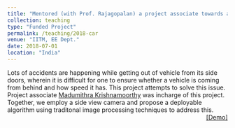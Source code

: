 ```yaml
---
title: "Mentored (with Prof. Rajagopalan) a project associate towards a funded project."
collection: teaching
type: "Funded Project"
permalink: /teaching/2018-car
venue: "IITM, EE Dept."
date: 2018-07-01
location: "India"
---
```

<p style="text-align:left;">
  Lots of accidents are happening while getting out of vehicle from its side doors, wherein it is difficult for one to ensure whether a vehicle is coming from behind and how speed it has. This project attempts to solve this issue. Project associate <a href="https://in.linkedin.com/in/madhumithra-krishnamoorthy-49981a153">Madumithra Krishnamoorthy</a> was incharge of this project. Together, we employ a side view camera and propose a deployable algorithm using traditonal image processing techniques to address this. 
    <span style="float:right;">
         <a href="https://drive.google.com/open?id=1f30V7ORC2U9qUShvbsT1Qmc2t5kBT4Og">&#91;Demo&#93;</a>  
    </span>
</p>

